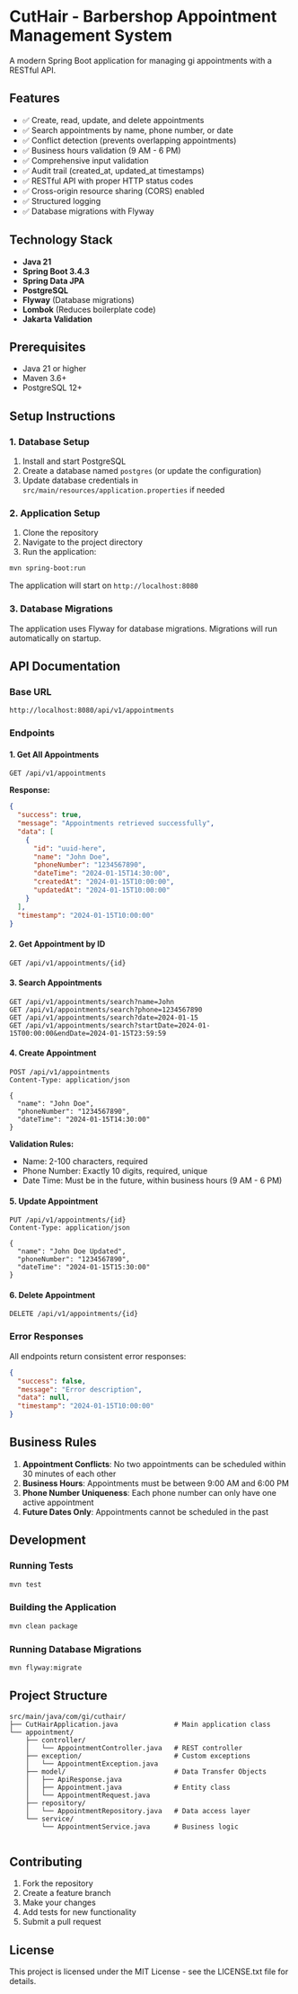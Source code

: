 # CutHair - Barbershop Appointment Management System

A modern Spring Boot application for managing gi appointments with a RESTful API.

## Features

- ✅ Create, read, update, and delete appointments
- ✅ Search appointments by name, phone number, or date
- ✅ Conflict detection (prevents overlapping appointments)
- ✅ Business hours validation (9 AM - 6 PM)
- ✅ Comprehensive input validation
- ✅ Audit trail (created_at, updated_at timestamps)
- ✅ RESTful API with proper HTTP status codes
- ✅ Cross-origin resource sharing (CORS) enabled
- ✅ Structured logging
- ✅ Database migrations with Flyway

## Technology Stack

- **Java 21**
- **Spring Boot 3.4.3**
- **Spring Data JPA**
- **PostgreSQL**
- **Flyway** (Database migrations)
- **Lombok** (Reduces boilerplate code)
- **Jakarta Validation**

## Prerequisites

- Java 21 or higher
- Maven 3.6+
- PostgreSQL 12+

## Setup Instructions

### 1. Database Setup

1. Install and start PostgreSQL
2. Create a database named `postgres` (or update the configuration)
3. Update database credentials in `src/main/resources/application.properties` if needed

### 2. Application Setup

1. Clone the repository
2. Navigate to the project directory
3. Run the application:

```bash
mvn spring-boot:run
```

The application will start on `http://localhost:8080`

### 3. Database Migrations

The application uses Flyway for database migrations. Migrations will run automatically on startup.

## API Documentation

### Base URL
```
http://localhost:8080/api/v1/appointments
```

### Endpoints

#### 1. Get All Appointments
```http
GET /api/v1/appointments
```

**Response:**
```json
{
  "success": true,
  "message": "Appointments retrieved successfully",
  "data": [
    {
      "id": "uuid-here",
      "name": "John Doe",
      "phoneNumber": "1234567890",
      "dateTime": "2024-01-15T14:30:00",
      "createdAt": "2024-01-15T10:00:00",
      "updatedAt": "2024-01-15T10:00:00"
    }
  ],
  "timestamp": "2024-01-15T10:00:00"
}
```

#### 2. Get Appointment by ID
```http
GET /api/v1/appointments/{id}
```

#### 3. Search Appointments
```http
GET /api/v1/appointments/search?name=John
GET /api/v1/appointments/search?phone=1234567890
GET /api/v1/appointments/search?date=2024-01-15
GET /api/v1/appointments/search?startDate=2024-01-15T00:00:00&endDate=2024-01-15T23:59:59
```

#### 4. Create Appointment
```http
POST /api/v1/appointments
Content-Type: application/json

{
  "name": "John Doe",
  "phoneNumber": "1234567890",
  "dateTime": "2024-01-15T14:30:00"
}
```

**Validation Rules:**
- Name: 2-100 characters, required
- Phone Number: Exactly 10 digits, required, unique
- Date Time: Must be in the future, within business hours (9 AM - 6 PM)

#### 5. Update Appointment
```http
PUT /api/v1/appointments/{id}
Content-Type: application/json

{
  "name": "John Doe Updated",
  "phoneNumber": "1234567890",
  "dateTime": "2024-01-15T15:30:00"
}
```

#### 6. Delete Appointment
```http
DELETE /api/v1/appointments/{id}
```

### Error Responses

All endpoints return consistent error responses:

```json
{
  "success": false,
  "message": "Error description",
  "data": null,
  "timestamp": "2024-01-15T10:00:00"
}
```

## Business Rules

1. **Appointment Conflicts**: No two appointments can be scheduled within 30 minutes of each other
2. **Business Hours**: Appointments must be between 9:00 AM and 6:00 PM
3. **Phone Number Uniqueness**: Each phone number can only have one active appointment
4. **Future Dates Only**: Appointments cannot be scheduled in the past

## Development

### Running Tests
```bash
mvn test
```

### Building the Application
```bash
mvn clean package
```

### Running Database Migrations
```bash
mvn flyway:migrate
```

## Project Structure

```
src/main/java/com/gi/cuthair/
├── CutHairApplication.java              # Main application class
└── appointment/
    ├── controller/  
    │   └── AppointmentController.java   # REST controller
    ├── exception/                       # Custom exceptions
    │   └── AppointmentException.java
    ├── model/                           # Data Transfer Objects
    │   ├── ApiResponse.java
    │   ├── Appointment.java             # Entity class
    │   └── AppointmentRequest.java
    ├── repository/
    │   └── AppointmentRepository.java   # Data access layer
    └── service/    
        └── AppointmentService.java      # Business logic
        
```

## Contributing

1. Fork the repository
2. Create a feature branch
3. Make your changes
4. Add tests for new functionality
5. Submit a pull request

## License

This project is licensed under the MIT License - see the LICENSE.txt file for details. 